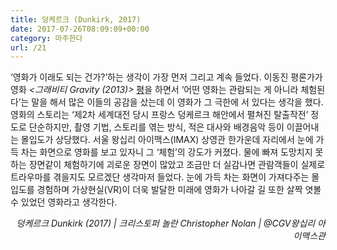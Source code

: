 ```yaml
---
title: 덩케르크 (Dunkirk, 2017)
date: 2017-07-26T08:09:09+00:00
category: 마주한다
url: /21
---
```


&#8216;영화가 이래도 되는 건가?&#8217;하는 생각이 가장 먼저 그리고 계속 들었다. 이동진 평론가가 영화 *<그래비티 Gravity (2013)>* <a rel="noreferrer noopener" href="http://blog.naver.com/lifeisntcool/130177974682" target="_blank">평</a>을 하면서 &#8216;어떤 영화는 관람되는 게 아니라 체험된다&#8217;는 말을 해서 많은 이들의 공감을 샀는데 이 영화가 그 극한에 서 있다는 생각을 했다. 영화의 스토리는 &#8216;제2차 세계대전 당시 프랑스 덩케르크 해안에서 펼쳐진 탈출작전&#8217; 정도로 단순하지만, 촬영 기법, 스토리를 엮는 방식, 적은 대사와 배경음악 등이 이끌어내는 몰입도가 상당했다. 서울 왕십리 아이맥스(IMAX) 상영관 한가운데 자리에서 눈에 가득 차는 화면으로 영화를 보고 있자니 그 &#8216;체험&#8217;의 강도가 커졌다. 물에 빠져 도망치지 못하는 장면같이 체험하기에 괴로운 장면이 많았고 조금만 더 실감나면 관람객들이 실제로 트라우마를 겪을지도 모르겠단 생각마저 들었다. 눈에 가득 차는 화면이 가져다주는 몰입도를 경험하며 가상현실(VR)이 더욱 발달한 미래에 영화가 나아갈 길 또한 살짝 엿볼 수 있었던 영화라고 생각한다.

<p style="text-align:right">
  <em>덩케르크 Dunkirk (2017) |&nbsp;크리스토퍼 놀란&nbsp;Christopher Nolan | @CGV왕십리 아이맥스관</em>
</p>
